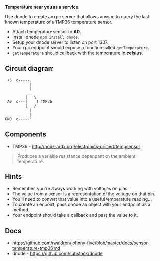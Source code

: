 __Temperature near you as a service.__

Use dnode to create an rpc server that allows anyone to query the last known
temperature of a TMP36 temperature sensor.

* Attach temperature sensor to **A0**.
* Install dnode `npm install dnode`.
* Setup your dnode server to listen on port 1337.
* Your rpc endpoint should expose a function called `getTemperature`.
* `getTemperature` should callback with the temperature in **celsius**.

## Circuit diagram

```
 +5  o-----.
           |
           |
          __
         |   \
 A0  o---|    ) TMP36
         |__ /
           |
           |
GND  o-----'
```

## Components

- TMP36 - http://node-ardx.org/electronics-primer#tempsensor

> Produces a variable resistance dependant on the ambient temperature.

## Hints

- Remember, you're always working with voltages on pins.
- The value from a sensor is a representation of the voltage on that pin.
- You'll need to convert that value into a useful temperature reading...
- To create an enpoint, pass dnode an object with your endpoint as a method.
- Your endpoint should take a callback and pass the value to it.

## Docs

- https://github.com/rwaldron/johnny-five/blob/master/docs/sensor-temperature-tmp36.md
- dnode - https://github.com/substack/dnode
